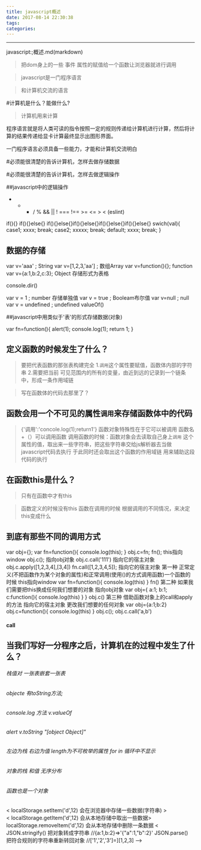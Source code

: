 ```yaml
---
title: javascript概述
date: 2017-08-14 22:30:38
tags:
categories:
---
```

------

javascript:;概述.md(markdown)

>把dom身上的一些 事件 属性的赋值给一个函数让浏览器就进行调用

>javascript是一门程序语言

>和计算机交流的语言

#计算机是什么？能做什么?

>计算机用来计算

程序语言就是将人类可读的指令按照一定的规则传递给计算机进行计算，然后将计算的结果传递给显卡计算最终显示出图形界面。

一门程序语言必须具备一些能力，才能和计算机交流明白

#必须能很清楚的告诉计算机，怎样去做存储数据

#必须能很清楚的告诉计算机，怎样去做逻辑操作

##javascript中的逻辑操作
+ - * / % && || ! === !== >= <= > < (eslint)

if(){}
if(){}else{}
if(){}else{}if(){}else{}if(){}else{}if(){}else{}
swich(val){
	case1;
	xxxx;
	break;
	case2;
	xxxxx;
	break;
	default;
	xxxx;
	break;
}




## 数据的存储

var v='aaa' ; String
var v=[1,2,3,'aa'] ;  数组Array
var v=function(){}; function
var v={a:1,b:2,c:3}; Object  存储形式为表格

console.dir()


var v = 1 ;   number   存储单独值
var v = true ;   Booleam布尔值
var v=null ;     null
var v = undefined ;   undefined             valueOf()

##javascript中用类似于'表'的形式存储数据(对象)

>
var fn=function(){
	alert(1);
	console.log(1);
	return 1;
}
## 定义函数的时候发生了什么？

>要把代表函数的那张表构建完全
1.`调用`这个属性要赋值，函数体内部的字符串
2.需要把当前 可见范围内的所有的变量，由近到远的记录到一个链条中，形成一条作用域链

>写在函数体的代码去那里了？

## 函数会用一个不可见的属性`调用`来存储函数体中的代码
>{'调用':'concole.log(1);return1'}
>函数对象特殊性在于它可以被调用
>函数名+（）可以调用函数
>调用函数的时候：函数对象会去读取自己身上`调用`
>这个属性的值，取出来一些字符串，把这些字符串交给js解析器去当做javascript代码去执行
>于此同时还会取出这个函数的作用域链 用来辅助这段代码的执行

## 在函数this是什么？

>只有在函数中才有this

>函数定义的时候没有this
>函数在调用的时候
>根据调用的不同情况，来决定this变成什么

## 到底有那些不同的调用方式
var obj={};
var fn=function(){
	console.log(this);
}
obj.c=fn;
fn();        this指向window
obj.c();     指向obj对象 
obj.c.call('111')   指向它的宿主对象
obj.c.apply([1,2,3,4],[3,4])
fn.call([1,2,3,4,5]);   指向它的宿主对象
第一种   正常定义(不把函数作为某个对象的属性)和正常调用(使用()的方式调用函数)一个函数的时候 this指向window
var fn=function(){
	console.log(this)
}
fn()
第二种 如果我们需要把this换成任何我们想要的对象  指向obj对象 
var obj={
	a:1;
	b:1;
    c:function(){
	console.log(this)
}
}
obj.c()
第三种 借助函数对象上的call和apply的方法  指向它的宿主对象 更改我们想要的任何对象
var obj={a:1;b:2}
 obj.c=function(){
	console.log(this)
}
obj.c();
obj.c.call('a,b')

#### call



## 当我们写好一分程序之后，计算机在的过程中发生了什么？




###### 栈值对 一张表嵌套一张表
###### objecte 有toString方法;

###### console.log 方法 v.valueOf     
###### alert            v.toString   "[object Object]"

###### 左边为栈 右边为值  length为不可枚举的属性  for in 循环中不显示

###### 对象的栈 和值 无序分布
###### 函数也是一个对象





< localStorage.setItem('d',12)          会在浏览器中存储一些数据(字符串) >     
< localStorage.getItem('d',12)          会从本地存储中取出一些数据>
 localStorage.removeItem('d',12)       会从本地存储中删除一条数据
< JSON.stringify()
把对象转成字符串
//{a:1,b:2}=>'{"a":1,"b":2}'
JSON.parse()
把符合规则的字符串重新转回对象
//['1','2','3']=][1,2,3] -->